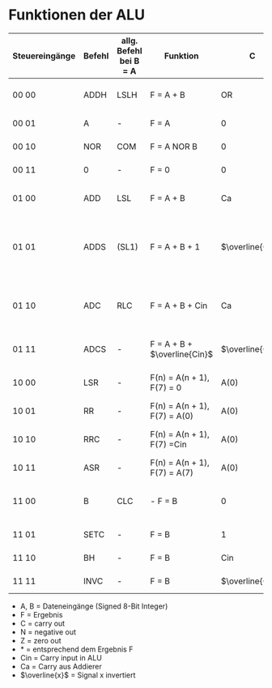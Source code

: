 # Funktionen der ALU
| Steuereingänge | Befehl | allg. Befehl bei B = A | Funktion | C | N | Z |Bemerkung |
| --- | --- | --- | --- | --- | --- | --- | --- |
| 00 00 | ADDH | LSLH | F = A + B | OR | * | * | add and hold carry: C = Cin $\vee$ C |
| 00  01 | A | - | F = A | 0 | * | * | Eingang A durchreichen |
| 00  10 | NOR | COM | F = A NOR B | 0 | * | * | bei B = A: complement |
| 00  11 | 0 | - | F = 0 | 0 | 0 | 1 | Ergebnis immer 0 |
| 01  00 | ADD | LSL | F = A + B | Ca | * | * | bei B = A: logical shift left |
| 01  01 | ADDS | (SL1) | F = A + B + 1 | $\overline{Ca}$ | * | * | add for subtraction bei B = A: shift left, rechts 1 einschieben |
| 01  10 | ADC | RLC | F = A + B + Cin | Ca | * | * | add with carry bei B = A: rotate left through carry |
| 01  11 | ADCS | - | F = A + B + $\overline{Cin}$ | $\overline{Ca}$ | * | * | add with carry for subtraction |
| 10  00 | LSR | - | F(n) = A(n + 1), F(7) = 0 | A(0) | * | * | logical shift right, links 0 einschieben |
| 10  01 | RR | - | F(n) = A(n + 1), F(7) = A(0) | A(0) | * | * | rotate right |
| 10  10 | RRC | - | F(n) = A(n + 1), F(7) =Cin | A(0) | * | * | rotate right through carry |
| 10  11 | ASR | - | F(n) = A(n + 1), F(7) = A(7) | A(0) | * | * | arithmetic shift right |
| 11  00 | B | CLC | - F = B | 0 | * | * | Eingang B durchreichen clear carry flag |
| 11  01 | SETC | - | F = B | 1 | * | * | set carry flag |
| 11  10 | BH | - | F = B | Cin | * | * | B and hold carry flag |
| 11  11 | INVC | - | F = B | $\overline{Cin}$ | * | * | invert carry flag |

- A, B = Dateneingänge (Signed 8-Bit Integer)
- F = Ergebnis
- C = carry out
- N = negative out
- Z = zero out
- \* = entsprechend dem Ergebnis F
- Cin = Carry input in ALU
- Ca = Carry aus Addierer
- $\overline{x}$ = Signal x invertiert